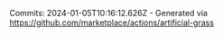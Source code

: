 Commits: 2024-01-05T10:16:12.626Z - Generated via https://github.com/marketplace/actions/artificial-grass
<br>
